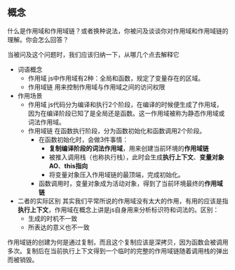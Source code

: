 ## 概念

什么是作用域和作用域链？或者换种说法，你被问及谈谈你对作用域和作用域链的理解。你会怎么回答？

当被问及这个问题时，我们应该归纳一下，从哪几个点去解释它

- 词语概念
  - 作用域
    js中作用域有2种：全局和函数，规定了变量存在的区域。
  - 作用域链
    用来控制作用域与作用域之间的访问权限  
- 作用场景
  - 作用域
    js代码分为编译和执行2个阶段，在编译的时候便生成了作用域，因为在编译阶段已知了是全局还是函数。这一作用域被称为静态作用域或词法作用域。
  - 作用域链
    在函数执行阶段，分为函数初始化和函数调用2个阶段。
      - 在函数初始化时，会做3件事情：
        - **复制编译阶段的词法作用域**，用来创建当前环境的**作用域链**
        - 被推入调用栈（也称执行栈），此时会生成**执行上下文**、**变量对象 AO**、**this指向**  
        - 将变量对象压入作用域链的最顶端，完成初始化。
      - 函数调用时，变量对象成为活动对象，得到了当前环境最终的**作用域链**
- 二者的实际区别
  其实我们平常所说的作用域没有太大的作用，有用的应该是指**执行上下文**，作用域在概念上讲是js自身用来分析标识符和词法的。区别：
  - 生成的时机不一致
  - 所表达的意义也不一致

作用域链的创建为何是通过复制，而且这个复制应该是深拷贝，因为函数会被调用多次。复制后在当前执行上下文得到一个临时的完整的作用域链随着调用栈的弹出而被销毁。